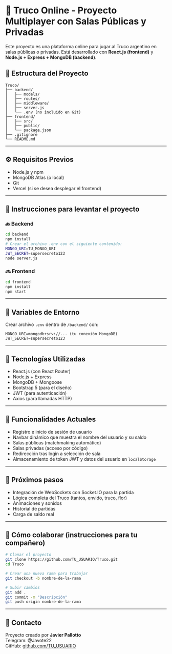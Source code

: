 # 🎴 Truco Online - Proyecto Multiplayer con Salas Públicas y Privadas

Este proyecto es una plataforma online para jugar al Truco argentino en salas públicas o privadas. Está desarrollado con **React.js (frontend)** y **Node.js + Express + MongoDB (backend)**.

## 📁 Estructura del Proyecto

```
Truco/
├── backend/
│   ├── models/
│   ├── routes/
│   ├── middleware/
│   ├── server.js
│   └── .env (no incluido en Git)
├── frontend/
│   ├── src/
│   ├── public/
│   └── package.json
├── .gitignore
└── README.md
```

---

## ⚙️ Requisitos Previos

- Node.js y npm
- MongoDB Atlas (o local)
- Git
- Vercel (si se desea desplegar el frontend)

---

## 🚀 Instrucciones para levantar el proyecto

### 🔙 Backend

```bash
cd backend
npm install
# Crear el archivo .env con el siguiente contenido:
MONGO_URI=TU_MONGO_URI
JWT_SECRET=supersecreto123
node server.js
```

### 🔜 Frontend

```bash
cd frontend
npm install
npm start
```

---

## 🔐 Variables de Entorno

Crear archivo `.env` dentro de `/backend/` con:

```env
MONGO_URI=mongodb+srv://... (tu conexión MongoDB)
JWT_SECRET=supersecreto123
```

---

## 🧩 Tecnologías Utilizadas

- React.js (con React Router)
- Node.js + Express
- MongoDB + Mongoose
- Bootstrap 5 (para el diseño)
- JWT (para autenticación)
- Axios (para llamadas HTTP)

---

## 🔮 Funcionalidades Actuales

- Registro e inicio de sesión de usuario
- Navbar dinámico que muestra el nombre del usuario y su saldo
- Salas públicas (matchmaking automático)
- Salas privadas (acceso por código)
- Redirección tras login a selección de sala
- Almacenamiento de token JWT y datos del usuario en `localStorage`

---

## 🔧 Próximos pasos

- Integración de WebSockets con Socket.IO para la partida
- Lógica completa del Truco (tantos, envido, truco, flor)
- Animaciones y sonidos
- Historial de partidas
- Carga de saldo real

---

## 🤝 Cómo colaborar (instrucciones para tu compañero)

```bash
# Clonar el proyecto
git clone https://github.com/TU_USUARIO/Truco.git
cd Truco

# Crear una nueva rama para trabajar
git checkout -b nombre-de-la-rama

# Subir cambios
git add .
git commit -m "Descripción"
git push origin nombre-de-la-rama
```

---

## 📩 Contacto

Proyecto creado por **Javier Pallotto**  
Telegram: @Javote22  
GitHub: [github.com/TU_USUARIO](https://github.com/TU_USUARIO)